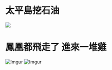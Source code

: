 # 太平島挖石油

![](https://i.imgur.com/cDl2yfr.png)

# 鳳凰都飛走了 進來一堆雞

![Imgur](https://i.imgur.com/Gn8zNDf.jpg)
![Imgur](https://i.imgur.com/y46XFIa.jpg)